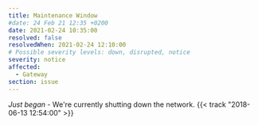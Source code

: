 ```yaml
---
title: Maintenance Window
#date: 24 Feb 21 12:35 +0200
date: 2021-02-24 10:35:00
resolved: false
resolvedWhen: 2021-02-24 12:10:00
# Possible severity levels: down, disrupted, notice
severity: notice
affected:
  - Gateway
section: issue
---
```


*Just began* - We're currently shutting down the network. {{< track "2018-06-13 12:54:00" >}}
